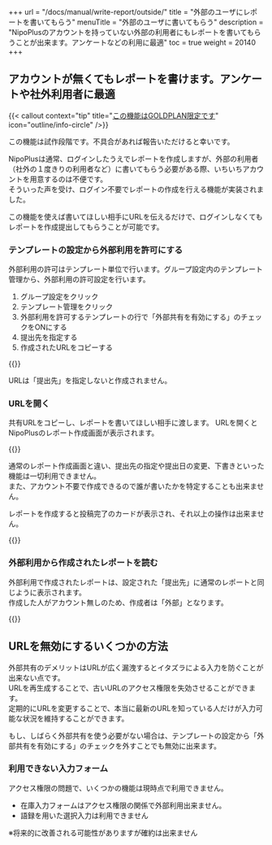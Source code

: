+++
url = "/docs/manual/write-report/outside/"
title = "外部のユーザにレポートを書いてもらう"
menuTitle = "外部のユーザに書いてもらう"
description = "NipoPlusのアカウントを持っていない外部の利用者にもレポートを書いてもらうことが出来ます。アンケートなどの利用に最適"
toc = true
weight = 20140
+++

## アカウントが無くてもレポートを書けます。アンケートや社外利用者に最適

{{< callout context="tip" title="[この機能はGOLDPLAN限定です](/docs/price/_about/#fee)" icon="outline/info-circle" />}}

この機能は試作段階です。不具合があれば報告いただけると幸いです。

NipoPlusは通常、ログインしたうえでレポートを作成しますが、外部の利用者（社外の１度きりの利用者など）に書いてもらう必要がある際、いちいちアカウントを用意するのは不便です。  
そういった声を受け、ログイン不要でレポートの作成を行える機能が実装されました。

この機能を使えば書いてほしい相手にURLを伝えるだけで、ログインしなくてもレポートを作成提出してもらうことが可能です。

### テンプレートの設定から外部利用を許可にする

外部利用の許可はテンプレート単位で行います。グループ設定内のテンプレート管理から、外部利用の許可設定を行います。

1. グループ設定をクリック
2. テンプレート管理をクリック
3. 外部利用を許可するテンプレートの行で「外部共有を有効にする」のチェックをONにする
4. 提出先を指定する
5. 作成されたURLをコピーする

{{<iTablet filename="img/share" msg="外部利用はテンプレート単位で設定できます" alice="ok">}}

URLは「提出先」を指定しないと作成されません。

### URLを開く

共有URLをコピーし、レポートを書いてほしい相手に渡します。
URLを開くとNipoPlusのレポート作成画面が表示されます。

{{<icatch filename="img/write" msg="NipoPlusで作ったテンプレートがそのまま使えるよ" alice="tablet">}}

通常のレポート作成画面と違い、提出先の指定や提出日の変更、下書きといった機能は一切利用できません。  
また、アカウント不要で作成できるので誰が書いたかを特定することも出来ません。

レポートを作成すると投稿完了のカードが表示され、それ以上の操作は出来ません。

{{<icatch filename="img/posted" msg="レポート提出後は何もできません" alice="here">}}

### 外部利用から作成されたレポートを読む

外部利用で作成されたレポートは、設定された「提出先」に通常のレポートと同じように表示されます。  
作成した人がアカウント無しのため、作成者は「外部」となります。

{{<iTablet filename="img/read" msg="提出者が「外部」になるよ" alice="ok">}}

## URLを無効にするいくつかの方法

外部共有のデメリットはURLが広く漏洩するとイタズラによる入力を防ぐことが出来ない点です。  
URLを再生成することで、古いURLのアクセス権限を失効させることができます。  
定期的にURLを変更することで、本当に最新のURLを知っている人だけが入力可能な状況を維持することができます。

もし、しばらく外部共有を使う必要がない場合は、テンプレートの設定から「外部共有を有効にする」のチェックを外すことでも無効に出来ます。

### 利用できない入力フォーム

アクセス権限の問題で、いくつかの機能は現時点で利用できません。

- 在庫入力フォームはアクセス権限の関係で外部利用出来ません。
- 語録を用いた選択入力は利用できません

※将来的に改善される可能性がありますが確約は出来ません
